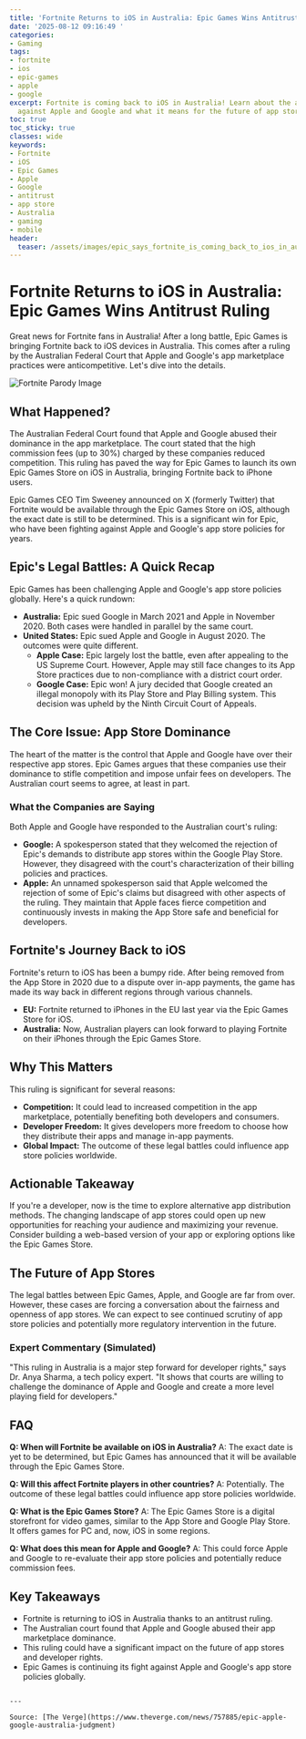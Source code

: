 ```yaml
---
title: 'Fortnite Returns to iOS in Australia: Epic Games Wins Antitrust Ruling'
date: '2025-08-12 09:16:49 '
categories:
- Gaming
tags:
- fortnite
- ios
- epic-games
- apple
- google
excerpt: Fortnite is coming back to iOS in Australia! Learn about the antitrust ruling
  against Apple and Google and what it means for the future of app stores.
toc: true
toc_sticky: true
classes: wide
keywords:
- Fortnite
- iOS
- Epic Games
- Apple
- Google
- antitrust
- app store
- Australia
- gaming
- mobile
header:
  teaser: /assets/images/epic_says_fortnite_is_coming_back_to_ios_in_austra_20250812091649.webp
---
```


# Fortnite Returns to iOS in Australia: Epic Games Wins Antitrust Ruling

Great news for Fortnite fans in Australia! After a long battle, Epic Games is bringing Fortnite back to iOS devices in Australia. This comes after a ruling by the Australian Federal Court that Apple and Google's app marketplace practices were anticompetitive. Let's dive into the details.

![Fortnite Parody Image](https://platform.theverge.com/wp-content/uploads/sites/2/2025/08/apple_fortnite_1984_parody.webp?quality=90&strip=all&crop=0,0,100,100)

## What Happened?

The Australian Federal Court found that Apple and Google abused their dominance in the app marketplace. The court stated that the high commission fees (up to 30%) charged by these companies reduced competition. This ruling has paved the way for Epic Games to launch its own Epic Games Store on iOS in Australia, bringing Fortnite back to iPhone users.

Epic Games CEO Tim Sweeney announced on X (formerly Twitter) that Fortnite would be available through the Epic Games Store on iOS, although the exact date is still to be determined. This is a significant win for Epic, who have been fighting against Apple and Google's app store policies for years.

## Epic's Legal Battles: A Quick Recap

Epic Games has been challenging Apple and Google's app store policies globally. Here's a quick rundown:

*   **Australia:** Epic sued Google in March 2021 and Apple in November 2020. Both cases were handled in parallel by the same court.
*   **United States:** Epic sued Apple and Google in August 2020. The outcomes were quite different.
    *   **Apple Case:** Epic largely lost the battle, even after appealing to the US Supreme Court. However, Apple may still face changes to its App Store practices due to non-compliance with a district court order.
    *   **Google Case:** Epic won! A jury decided that Google created an illegal monopoly with its Play Store and Play Billing system. This decision was upheld by the Ninth Circuit Court of Appeals.

## The Core Issue: App Store Dominance

The heart of the matter is the control that Apple and Google have over their respective app stores. Epic Games argues that these companies use their dominance to stifle competition and impose unfair fees on developers. The Australian court seems to agree, at least in part.

### What the Companies are Saying

Both Apple and Google have responded to the Australian court's ruling:

*   **Google:** A spokesperson stated that they welcomed the rejection of Epic's demands to distribute app stores within the Google Play Store. However, they disagreed with the court's characterization of their billing policies and practices.
*   **Apple:** An unnamed spokesperson said that Apple welcomed the rejection of some of Epic's claims but disagreed with other aspects of the ruling. They maintain that Apple faces fierce competition and continuously invests in making the App Store safe and beneficial for developers.

## Fortnite's Journey Back to iOS

Fortnite's return to iOS has been a bumpy ride. After being removed from the App Store in 2020 due to a dispute over in-app payments, the game has made its way back in different regions through various channels.

*   **EU:** Fortnite returned to iPhones in the EU last year via the Epic Games Store for iOS.
*   **Australia:** Now, Australian players can look forward to playing Fortnite on their iPhones through the Epic Games Store.

## Why This Matters

This ruling is significant for several reasons:

*   **Competition:** It could lead to increased competition in the app marketplace, potentially benefiting both developers and consumers.
*   **Developer Freedom:** It gives developers more freedom to choose how they distribute their apps and manage in-app payments.
*   **Global Impact:** The outcome of these legal battles could influence app store policies worldwide.

## Actionable Takeaway

If you're a developer, now is the time to explore alternative app distribution methods. The changing landscape of app stores could open up new opportunities for reaching your audience and maximizing your revenue. Consider building a web-based version of your app or exploring options like the Epic Games Store.

## The Future of App Stores

The legal battles between Epic Games, Apple, and Google are far from over. However, these cases are forcing a conversation about the fairness and openness of app stores. We can expect to see continued scrutiny of app store policies and potentially more regulatory intervention in the future.

### Expert Commentary (Simulated)

"This ruling in Australia is a major step forward for developer rights," says Dr. Anya Sharma, a tech policy expert. "It shows that courts are willing to challenge the dominance of Apple and Google and create a more level playing field for developers."

## FAQ

**Q: When will Fortnite be available on iOS in Australia?**
A: The exact date is yet to be determined, but Epic Games has announced that it will be available through the Epic Games Store.

**Q: Will this affect Fortnite players in other countries?**
A: Potentially. The outcome of these legal battles could influence app store policies worldwide.

**Q: What is the Epic Games Store?**
A: The Epic Games Store is a digital storefront for video games, similar to the App Store and Google Play Store. It offers games for PC and, now, iOS in some regions.

**Q: What does this mean for Apple and Google?**
A: This could force Apple and Google to re-evaluate their app store policies and potentially reduce commission fees.

## Key Takeaways

*   Fortnite is returning to iOS in Australia thanks to an antitrust ruling.
*   The Australian court found that Apple and Google abused their app marketplace dominance.
*   This ruling could have a significant impact on the future of app stores and developer rights.
*   Epic Games is continuing its fight against Apple and Google's app store policies globally.

```

---

Source: [The Verge](https://www.theverge.com/news/757885/epic-apple-google-australia-judgment)
